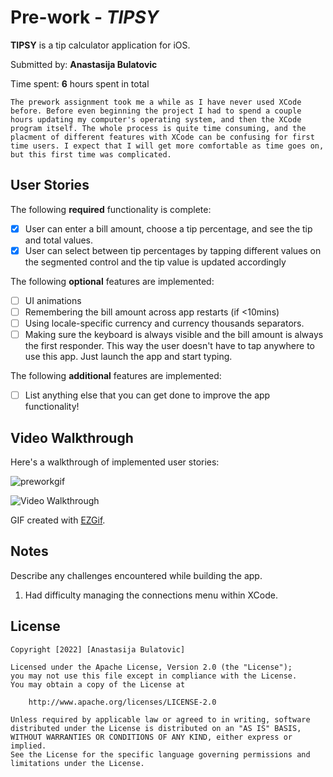 # Pre-work - *TIPSY*

**TIPSY** is a tip calculator application for iOS.

Submitted by: **Anastasija Bulatovic**

Time spent: **6** hours spent in total

    The prework assignment took me a while as I have never used XCode before. Before even beginning the project I had to spend a couple hours updating my computer's operating system, and then the XCode program itself. The whole process is quite time consuming, and the placment of different features with XCode can be confusing for first time users. I expect that I will get more comfortable as time goes on, but this first time was complicated. 

## User Stories

The following **required** functionality is complete:

* [x] User can enter a bill amount, choose a tip percentage, and see the tip and total values.
* [x] User can select between tip percentages by tapping different values on the segmented control and the tip value is updated accordingly

The following **optional** features are implemented:

* [ ] UI animations
* [ ] Remembering the bill amount across app restarts (if <10mins)
* [ ] Using locale-specific currency and currency thousands separators.
* [ ] Making sure the keyboard is always visible and the bill amount is always the first responder. This way the user doesn't have to tap anywhere to use this app. Just launch the app and start typing.

The following **additional** features are implemented:

- [ ] List anything else that you can get done to improve the app functionality!

## Video Walkthrough

Here's a walkthrough of implemented user stories:

![preworkgif](https://user-images.githubusercontent.com/66039575/187106024-57a4002a-16ca-4114-9763-c3c2b63198b6.gif)


<img src='/Users/anastasijabulatovic/Desktop/preworkgif.gif' title='Video Walkthrough' width='' alt='Video Walkthrough' />

GIF created with [EZGif](https://ezgif.com).

## Notes

Describe any challenges encountered while building the app.
   1. Had difficulty managing the connections menu within XCode. 

## License

    Copyright [2022] [Anastasija Bulatovic]

    Licensed under the Apache License, Version 2.0 (the "License");
    you may not use this file except in compliance with the License.
    You may obtain a copy of the License at

        http://www.apache.org/licenses/LICENSE-2.0

    Unless required by applicable law or agreed to in writing, software
    distributed under the License is distributed on an "AS IS" BASIS,
    WITHOUT WARRANTIES OR CONDITIONS OF ANY KIND, either express or implied.
    See the License for the specific language governing permissions and
    limitations under the License.
